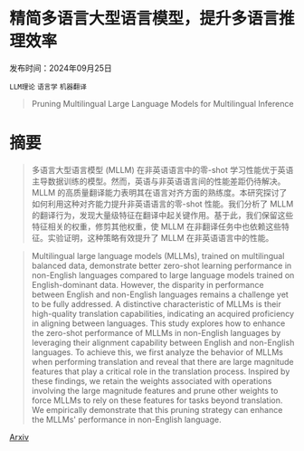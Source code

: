 # 精简多语言大型语言模型，提升多语言推理效率

发布时间：2024年09月25日

`LLM理论` `语言学` `机器翻译`

> Pruning Multilingual Large Language Models for Multilingual Inference

# 摘要

> 多语言大型语言模型 (MLLM) 在非英语语言中的零-shot 学习性能优于英语主导数据训练的模型。然而，英语与非英语语言间的性能差距仍待解决。MLLM 的高质量翻译能力表明其在语言对齐方面的熟练度。本研究探讨了如何利用这种对齐能力提升非英语语言的零-shot 性能。我们分析了 MLLM 的翻译行为，发现大量级特征在翻译中起关键作用。基于此，我们保留这些特征相关的权重，修剪其他权重，使 MLLM 在非翻译任务中也依赖这些特征。实验证明，这种策略有效提升了 MLLM 在非英语语言中的性能。

> Multilingual large language models (MLLMs), trained on multilingual balanced data, demonstrate better zero-shot learning performance in non-English languages compared to large language models trained on English-dominant data. However, the disparity in performance between English and non-English languages remains a challenge yet to be fully addressed. A distinctive characteristic of MLLMs is their high-quality translation capabilities, indicating an acquired proficiency in aligning between languages. This study explores how to enhance the zero-shot performance of MLLMs in non-English languages by leveraging their alignment capability between English and non-English languages. To achieve this, we first analyze the behavior of MLLMs when performing translation and reveal that there are large magnitude features that play a critical role in the translation process. Inspired by these findings, we retain the weights associated with operations involving the large magnitude features and prune other weights to force MLLMs to rely on these features for tasks beyond translation. We empirically demonstrate that this pruning strategy can enhance the MLLMs' performance in non-English language.

[Arxiv](https://arxiv.org/abs/2409.16911)